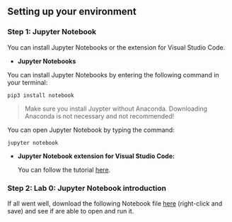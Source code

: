 ## Setting up your environment


### Step 1: Jupyter Notebook
You can install Jupyter Notebooks or the extension for Visual Studio Code.

- **Jupyter Notebooks**

You can install Jupyter Notebooks by entering the following command in your terminal:

`pip3 install notebook`

> Make sure you install Juypter without Anaconda. Downloading Anaconda is not necessary and not recommended!

You can open Jupyter Notebook by typing the command:
 
`jupyter notebook`

- **Jupyter Notebook extension for Visual Studio Code:**

  You can follow the tutorial [here](https://code.visualstudio.com/docs/datascience/jupyter-notebooks).



### Step 2: Lab 0: Jupyter Notebook introduction
If all went well, download the following Notebook file [here]([here](https://raw.githubusercontent.com/minprog/project/2022/data-science/2%20labs/installation.ipynb)) (right-click and save) and see if are able to open and run it.